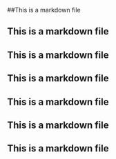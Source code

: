 ##This is a markdown file
## This is a markdown file
## This is a markdown file
## This is a markdown file
## This is a markdown file
## This is a markdown file
## This is a markdown file
